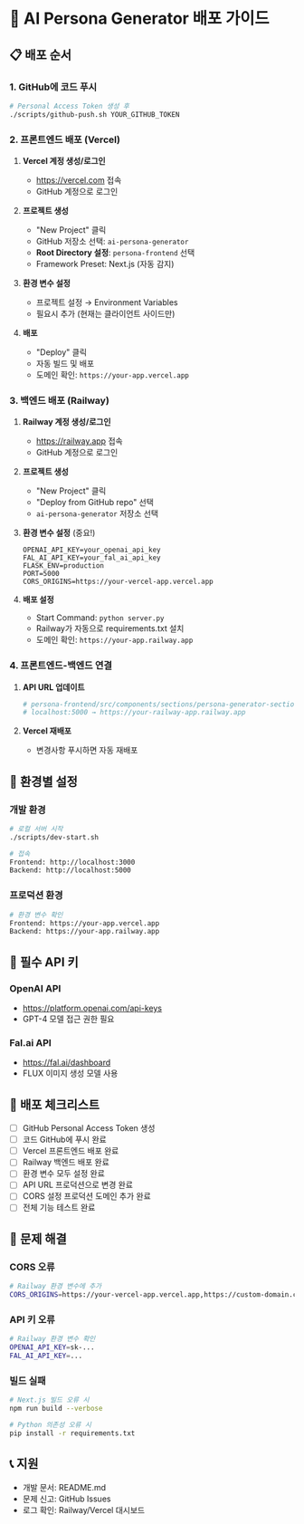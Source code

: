 # 🚀 AI Persona Generator 배포 가이드

## 📋 배포 순서

### 1. GitHub에 코드 푸시

```bash
# Personal Access Token 생성 후
./scripts/github-push.sh YOUR_GITHUB_TOKEN
```

### 2. 프론트엔드 배포 (Vercel)

1. **Vercel 계정 생성/로그인**
   - https://vercel.com 접속
   - GitHub 계정으로 로그인

2. **프로젝트 생성**
   - "New Project" 클릭
   - GitHub 저장소 선택: `ai-persona-generator`
   - **Root Directory 설정**: `persona-frontend` 선택
   - Framework Preset: Next.js (자동 감지)

3. **환경 변수 설정**
   - 프로젝트 설정 → Environment Variables
   - 필요시 추가 (현재는 클라이언트 사이드만)

4. **배포**
   - "Deploy" 클릭
   - 자동 빌드 및 배포
   - 도메인 확인: `https://your-app.vercel.app`

### 3. 백엔드 배포 (Railway)

1. **Railway 계정 생성/로그인**
   - https://railway.app 접속
   - GitHub 계정으로 로그인

2. **프로젝트 생성**
   - "New Project" 클릭
   - "Deploy from GitHub repo" 선택
   - `ai-persona-generator` 저장소 선택

3. **환경 변수 설정** (중요!)
   ```
   OPENAI_API_KEY=your_openai_api_key
   FAL_AI_API_KEY=your_fal_ai_api_key
   FLASK_ENV=production
   PORT=5000
   CORS_ORIGINS=https://your-vercel-app.vercel.app
   ```

4. **배포 설정**
   - Start Command: `python server.py`
   - Railway가 자동으로 requirements.txt 설치
   - 도메인 확인: `https://your-app.railway.app`

### 4. 프론트엔드-백엔드 연결

1. **API URL 업데이트**
   ```bash
   # persona-frontend/src/components/sections/persona-generator-section.tsx 수정
   # localhost:5000 → https://your-railway-app.railway.app
   ```

2. **Vercel 재배포**
   - 변경사항 푸시하면 자동 재배포

## 🔧 환경별 설정

### 개발 환경
```bash
# 로컬 서버 시작
./scripts/dev-start.sh

# 접속
Frontend: http://localhost:3000
Backend: http://localhost:5000
```

### 프로덕션 환경
```bash
# 환경 변수 확인
Frontend: https://your-app.vercel.app
Backend: https://your-app.railway.app
```

## 🔑 필수 API 키

### OpenAI API
- https://platform.openai.com/api-keys
- GPT-4 모델 접근 권한 필요

### Fal.ai API  
- https://fal.ai/dashboard
- FLUX 이미지 생성 모델 사용

## 📝 배포 체크리스트

- [ ] GitHub Personal Access Token 생성
- [ ] 코드 GitHub에 푸시 완료
- [ ] Vercel 프론트엔드 배포 완료
- [ ] Railway 백엔드 배포 완료
- [ ] 환경 변수 모두 설정 완료
- [ ] API URL 프로덕션으로 변경 완료
- [ ] CORS 설정 프로덕션 도메인 추가 완료
- [ ] 전체 기능 테스트 완료

## 🚨 문제 해결

### CORS 오류
```bash
# Railway 환경 변수에 추가
CORS_ORIGINS=https://your-vercel-app.vercel.app,https://custom-domain.com
```

### API 키 오류
```bash
# Railway 환경 변수 확인
OPENAI_API_KEY=sk-...
FAL_AI_API_KEY=...
```

### 빌드 실패
```bash
# Next.js 빌드 오류 시
npm run build --verbose

# Python 의존성 오류 시  
pip install -r requirements.txt
```

## 📞 지원

- 개발 문서: README.md
- 문제 신고: GitHub Issues
- 로그 확인: Railway/Vercel 대시보드